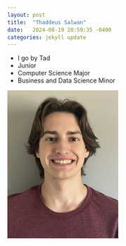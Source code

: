 ```yaml
---
layout: post
title:  "Thaddeus Salwan"
date:   2024-08-19 20:59:35 -0400
categories: jekyll update
---
```


- I go by Tad
- Junior
- Computer Science Major
- Business and Data Science Minor

<img src="https://github.com/tsal4/Tad-Salwan-Intro/blob/gh-pages/headshot.jpg?raw=true"  width=50% height=50%>
